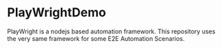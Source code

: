 # PlayWrightDemo
PlayWright is a nodejs based automation framework. This repository uses the very same framework for some E2E Automation Scenarios.
